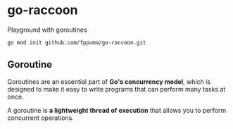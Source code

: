 # go-raccoon
Playground with goroutines

```bash
go mod init github.com/fppuma/go-raccoon.git
```

## Goroutine
Goroutines are an essential part of **Go's concurrency model**, 
which is designed to make it easy to write programs that can perform many tasks at once.

 A goroutine is **a lightweight thread of execution** that allows you to perform 
 concurrent operations.